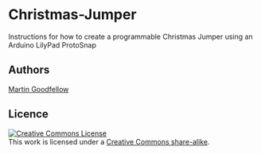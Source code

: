 Christmas-Jumper
================

Instructions for how to create a programmable Christmas Jumper using an Arduino LilyPad ProtoSnap

## Authors 
[Martin Goodfellow](https://github.com/MartinCoderDojo) <br/>


## Licence

<a rel="license" href="http://creativecommons.org/licenses/by-nc-sa/3.0/deed.en_US"><img alt="Creative Commons License" style="border-width:0" src="http://i.creativecommons.org/l/by-nc-sa/3.0/88x31.png" /></a><br />This work is licensed under a <a rel="license" href="http://creativecommons.org/licenses/by-nc-sa/3.0/">Creative Commons share-alike</a>.


